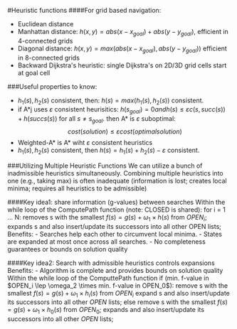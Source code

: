 #Heuristic functions
####For grid based navigation:
- Euclidean distance
- Manhattan distance: $h(x,y) = abs(x-x_{goal}) + abs(y - y_{goal})$, efficient in 4-connected grids
- Diagonal distance: $h(x,y) = max(abs(x-x_{goal}), abs(y-y_{goal}))$ efficient in 8-connected grids
- Backward Dijkstra's heuristic: single Dijkstra's on 2D/3D grid cells start at goal cell

###Useful properties to know:
- $h_1(s), h_2(s)$ consistent, then:
    $h(s) = max(h_1(s), h_2(s))$ consistent.
- if A\*j uses $\varepsilon$ consistent heurisitics:
    $h(s_{goal}) = 0 and h(s) \leq \varepsilon c(s, succ(s)) + h(succs(s))$ for all $s \neq s_{goal}$.
    then A\* is $\varepsilon$ suboptimal:
        $$ cost(solution) \leq \varepsilon cost(optimal solution)$$
- Weighted-A\* is A\* wiht $\varepsilon$ consistent heuristics
- $h_1(s), h_2(s)$ consistent, then
    $h(s) = h_1(s) + h_2(s) - \varepsilon$ consistent.

###Utilizing Multiple Heuristic Functions
We can utilize a bunch of inadmissible heuristics simultaneously.
Combining multiple heuristics into one (e.g., taking max) is often inadequate (information is lost; creates local minima; requires all heuristics to be admissible)

####Key idea1: share information (g-values) between searches
Within the while loop of the ComputePath function (note: CLOSED is shared): 
for  i = 1 \.\.\. N:
    removes s with the smallest $f(s) = g(s) + \omega_1 \times h(s)$ from $OPEN_i$;
    expands s and also insert/update its successors into all other OPEN lists;
Benefits:
    - Searches help each other to circumvent local minima.
    - States are expanded at most once across all searches.
    - No completeness guarantees or bounds on solution quality

####Key idea2: Search with admissible heuristics controls expansions
Benefits:
    - Algorithm is complete and provides bounds on solution quality
Within the while loop of the ComputtePath function
if (min. f-value in $OPEN_i \lep \omega_2 \times min. f-value in OPEN_0$):
    remove s with the smallest $f(s) = g(s) + \omega_1 \times h_i(s)$ from $OPEN_i$
    expand s and also insert/update its successors into all other $OPEN$ lists;
else
    remove s with the smallest $f(s) = g(s) + \omega_1 \times h_0(s)$ from $OPEN_0$;
    expands and also insert/update its successors into all other $OPEN$ lists;
